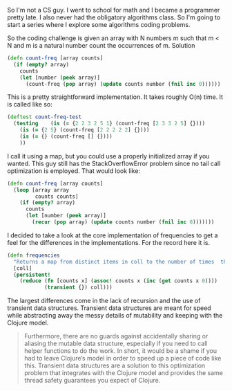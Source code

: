 So I'm not a CS guy. I went to school for math and I became a programmer pretty late. I also never had the obligatory algorithms class. So I'm going to start a series where I explore some algorithms coding problems.


So the coding challenge is given an array with N numbers m such that m < N and m is a natural number count the occurrences of m. 
Solution

```clojure
(defn count-freq [array counts]
  (if (empty? array)
    counts
    (let [number (peek array)]
      (count-freq (pop array) (update counts number (fnil inc 0))))))
```

This is a pretty straightforward implementation. It takes roughly O(n) time. It is called like so:

```clojure
(deftest count-freq-test
  (testing    (is (= {2 2 3 2 5 1} (count-freq [2 3 3 2 5] {})))
    (is (= {2 5} (count-freq [2 2 2 2 2] {})))
    (is (= {} (count-freq [] {})))
    ))
```

 I call it using a map, but you could use a properly initialized array if you wanted. This guy still has the StackOverflowError problem since no tail call optimization is employed. That would look like:

```clojure
(defn count-freq [array counts]
  (loop [array array
         counts counts]
    (if (empty? array)
      counts
      (let [number (peek array)]
        (recur (pop array) (update counts number (fnil inc 0)))))))
```

I decided to take a look at the core implementation of frequencies to get a feel for the differences in the implementations. For the record here it is.

```clojure
(defn frequencies
  "Returns a map from distinct items in coll to the number of times  they appear."  
  [coll]
  (persistent!   
    (reduce (fn [counts x] (assoc! counts x (inc (get counts x 0))))
            (transient {}) coll)))
```

The largest differences come in the lack of recursion and the use of transient data structures. Transient data structures are meant for speed while abstracting away the messy details of mutability and keeping with the Clojure model.


>Furthermore, there are no guards against accidentally sharing or aliasing the mutable data structure, especially if you need to call helper functions to do the work. In short, it would be a shame if you had to leave Clojure’s model in order to speed up a piece of code like this. Transient data structures are a solution to this optimization problem that integrates with the Clojure model and provides the same thread safety guarantees you expect of Clojure.
